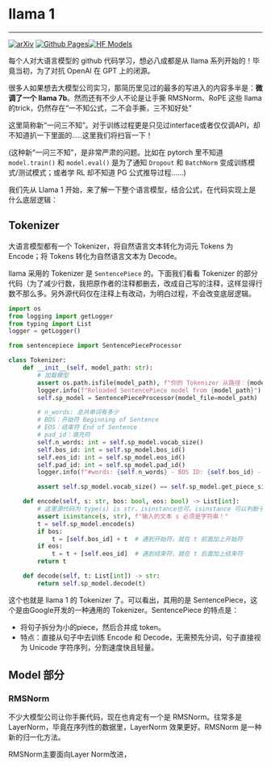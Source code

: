 # llama 1

---

[![arXiv](https://img.shields.io/badge/arXiv-2406.09246-df2a2a.svg?style=for-the-badge)](https://arxiv.org/abs/2302.13971)  [![Github Pages](https://img.shields.io/badge/github%20pages-121013?style=for-the-badge&logo=github&logoColor=white)](https://github.com/facebookresearch/llama)[![HF Models](https://img.shields.io/badge/%F0%9F%A4%97-Models-yellow?style=for-the-badge)](https://huggingface.co/meta-llama)

每个人对大语言模型的 github 代码学习，想必八成都是从 llama 系列开始的！毕竟当初，为了对抗 OpenAI 在 GPT 上的闭源。

很多人如果想去大模型公司实习，那简历里见过的最多的写进入的内容多半是：**微调了一个 llama 7b**。然而还有不少人不论是让手撕 RMSNorm、RoPE 这些 llama 的trick，仍然存在“一不知公式，二不会手撕，三不知好处”

这里简称新“一问三不知”。对于训练过程更是只见过interface或者仅仅调API，却不知道扒一下里面的.....这里我们将扫盲一下！

(这种新“一问三不知”，是非常严肃的问题。比如在 pytorch 里不知道 `model.train()` 和 `model.eval()` 是为了通知 `Dropout` 和 `BatchNorm` 变成训练模式/测试模式；或者学 RL 却不知道 PG 公式推导过程......)

我们先从 Llama 1 开始，来了解一下整个语言模型，结合公式，在代码实现上是什么底层逻辑：

## Tokenizer 

大语言模型都有一个 Tokenizer，将自然语言文本转化为词元 Tokens 为 Encode；将 Tokens 转化为自然语言文本为 Decode。

llama 采用的 Tokenizer 是 `SentencePiece` 的。下面我们看看 Tokenizer 的部分代码（为了减少行数，我把原作者的注释都删去，改成自己写的注释，这样显得行数不那么多。另外源代码仅在注释上有改动，为明白过程，不会改变底层逻辑。

```py
import os
from logging import getLogger
from typing import List
logger = getLogger()

from sentencepiece import SentencePieceProcessor

class Tokenizer:
    def __init__(self, model_path: str):
        # 加载模型
        assert os.path.isfile(model_path), f"你的 Tokenizer 从路径：{model_path} 失败，请检查！"
        logger.info(f"Reloaded SentencePiece model from {model_path}")
        self.sp_model = SentencePieceProcessor(model_file=model_path)

        # n_words: 总共单词有多少
        # BOS：开始符 Beginning of Sentence
        # EOS：结束符 End of Sentence
        # pad_id：填充符
        self.n_words: int = self.sp_model.vocab_size()
        self.bos_id: int = self.sp_model.bos_id()
        self.eos_id: int = self.sp_model.eos_id()
        self.pad_id: int = self.sp_model.pad_id()
        logger.info(f"#words: {self.n_words} - BOS ID: {self.bos_id} - EOS ID: {self.eos_id}")

        assert self.sp_model.vocab_size() == self.sp_model.get_piece_size()

    def encode(self, s: str, bos: bool, eos: bool) -> List[int]:
        # 这里源代码为 type(s) is str，isinstance也可。isinstance 可以判断子类，而 type 不能。
        assert isinstance(s, str), f"输入的文本 s 必须是字符串！"
        t = self.sp_model.encode(s)
        if bos:
            t = [self.bos_id] + t  # 遇到开始符，就在 t 前面加上开始符
        if eos:
            t = t + [self.eos_id]  # 遇到结束符，就在 t 后面加上结束符
        return t

    def decode(self, t: List[int]) -> str:
        return self.sp_model.decode(t)

```

这个也就是 llama 1 的 Tokenizer 了。可以看出，其用的是 SentencePiece，这个是由Google开发的一种通用的 Tokenizer。SentencePiece 的特点是：
- 将句子拆分为小的piece，然后合并成 token。
- 特点：直接从句子中去训练 Encode 和 Decode，无需预先分词，句子直接视为 Unicode 字符序列，分割速度快且轻量。

## Model 部分

### RMSNorm 

不少大模型公司让你手撕代码，现在也肯定有一个是 RMSNorm。往常多是 LayerNorm，毕竟在序列性的数据里，LayerNorm 效果更好。RMSNorm 是一种新的归一化方法。

RMSNorm主要面向Layer Norm改进，